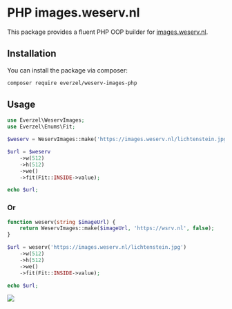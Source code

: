 # PHP images.weserv.nl

This package provides a fluent PHP OOP builder for [images.weserv.nl](https://images.weserv.nl).

## Installation

You can install the package via composer:

```bash
composer require everzel/weserv-images-php
```

## Usage

```php
use Everzel\WeservImages;
use Everzel\Enums\Fit;

$weserv = WeservImages::make('https://images.weserv.nl/lichtenstein.jpg', 'https://wsrv.nl', false);

$url = $weserv
    ->w(512)
    ->h(512)
    ->we()
    ->fit(Fit::INSIDE->value);

echo $url;
```

### Or

```php
function weserv(string $imageUrl) {
    return WeservImages::make($imageUrl, 'https://wsrv.nl', false);
}

$url = weserv('https://images.weserv.nl/lichtenstein.jpg')
    ->w(512)
    ->h(512)
    ->we()
    ->fit(Fit::INSIDE->value);

echo $url;
```

![](https://images.weserv.nl/?w=512&h=512&we=1&fit=inside&url=https%3A%2F%2Fimages.weserv.nl%2Flichtenstein.jpg)

